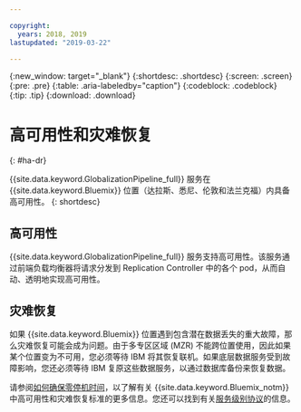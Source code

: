 ```yaml
---

copyright:
  years: 2018, 2019
lastupdated: "2019-03-22"

---
```


{:new_window: target="_blank"}
{:shortdesc: .shortdesc}
{:screen: .screen}
{:pre: .pre}
{:table: .aria-labeledby="caption"}
{:codeblock: .codeblock}
{:tip: .tip}
{:download: .download}


# 高可用性和灾难恢复
{: #ha-dr}

{{site.data.keyword.GlobalizationPipeline_full}} 服务在 {{site.data.keyword.Bluemix}} 位置（达拉斯、悉尼、伦敦和法兰克福）内具备高可用性。
{: shortdesc}

## 高可用性

{{site.data.keyword.GlobalizationPipeline_full}} 服务支持高可用性。该服务通过前端负载均衡器将请求分发到 Replication Controller 中的各个 pod，从而自动、透明地实现高可用性。

## 灾难恢复

如果 {{site.data.keyword.Bluemix}} 位置遇到包含潜在数据丢失的重大故障，那么灾难恢复可能会成为问题。由于多专区区域 (MZR) 不能跨位置使用，因此如果某个位置变为不可用，您必须等待 IBM 将其恢复联机。如果底层数据服务受到故障影响，您还必须等待 IBM 复原这些数据服务，以通过数据库备份来恢复数据。

请参阅[如何确保零停机时间](/docs/overview?topic=overview-zero-downtime#zero-downtime)，以了解有关 {{site.data.keyword.Bluemix_notm}} 中高可用性和灾难恢复标准的更多信息。您还可以找到有关[服务级别协议](/docs/overview?topic=overview-zero-downtime#SLAs)的信息。  














